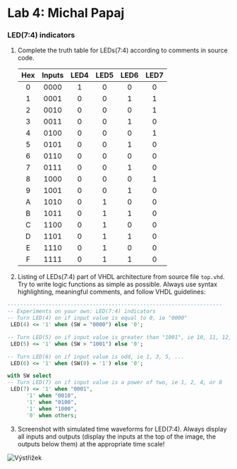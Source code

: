 # Lab 4: Michal Papaj

### LED(7:4) indicators

1. Complete the truth table for LEDs(7:4) according to comments in source code.

   | **Hex** | **Inputs** | **LED4** | **LED5** | **LED6** | **LED7** |
   | :-: | :-: | :-: | :-: | :-: | :-: |
   | 0 | 0000 | 1 | 0 | 0 | 0 |
   | 1 | 0001 | 0 | 0 | 1 | 1 |
   | 2 | 0010 | 0 | 0 | 0 | 1 |
   | 3 | 0011 | 0 | 0 | 1 | 0 |
   | 4 | 0100 | 0 | 0 | 0 | 1 |
   | 5 | 0101 | 0 | 0 | 1 | 0 |
   | 6 | 0110 | 0 | 0 | 0 | 0 |
   | 7 | 0111 | 0 | 0 | 1 | 0 |
   | 8 | 1000 | 0 | 0 | 0 | 1 |
   | 9 | 1001 | 0 | 0 | 1 | 0 |
   | A | 1010 | 0 | 1 | 0 | 0 |
   | B | 1011 | 0 | 1 | 1 | 0 |
   | C | 1100 | 0 | 1 | 0 | 0 |
   | D | 1101 | 0 | 1 | 1 | 0 |
   | E | 1110 | 0 | 1 | 0 | 0 |
   | F | 1111 | 0 | 1 | 1 | 0 |

2. Listing of LEDs(7:4) part of VHDL architecture from source file `top.vhd`. Try to write logic functions as simple as possible. Always use syntax highlighting, meaningful comments, and follow VHDL guidelines:

  ```vhdl
  --------------------------------------------------------------------
-- Experiments on your own: LED(7:4) indicators
-- Turn LED(4) on if input value is equal to 0, ie "0000"
   LED(4) <= '1' when (SW = "0000") else '0';

-- Turn LED(5) on if input value is greater than "1001", ie 10, 11, 12, ...
   LED(5) <= '1' when (SW > "1001") else '0';

-- Turn LED(6) on if input value is odd, ie 1, 3, 5, ...
   LED(6) <= '1' when (SW(0) = '1') else '0';

with SW select
-- Turn LED(7) on if input value is a power of two, ie 1, 2, 4, or 8
   LED(7) <= '1' when "0001",
        '1' when "0010",
        '1' when "0100",
        '1' when "1000",
        '0' when others;
```
3. Screenshot with simulated time waveforms for LED(7:4). Always display all inputs and outputs (display the inputs at the top of the image, the outputs below them) at the appropriate time scale!

![Výstřižek](https://user-images.githubusercontent.com/124675666/223176027-25df3a87-bed0-4a6c-9e56-504dead4a7fc.PNG)
